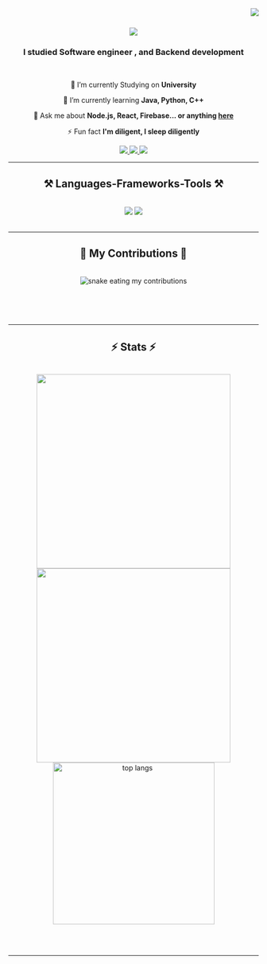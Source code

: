 <img align="right" src="https://visitor-badge.laobi.icu/badge?page_id=AlFaris2211.AlFaris2211" />

<h1 align="center">
    <img src="https://readme-typing-svg.herokuapp.com/?font=Righteous&size=35&center=true&vCenter=true&width=500&height=70&duration=4000&lines=Hi+There!+👋;+I'm+AlFaris!;" />
</h1>

<h3 align="center">I studied Software engineer , and Backend development </h3>

<br/>

<div align="center">
 
 🔭 I’m currently Studying on **University**
 
 🌱 I’m currently learning **Java, Python, C++**

💬 Ask me about **Node.js, React, Firebase... or anything [here]()**

⚡ Fun fact **I'm diligent, I sleep diligently**

 </div>
 
<div align="center"> 
  <a href="email:muhamadalfariz2211@gmail.com">
    <img src="https://img.shields.io/badge/Gmail-333333?style=for-the-badge&logo=gmail&logoColor=red" />
  </a>
  <a href="https:" target="_blank">
    <img src="https://img.shields.io/badge/LinkedIn-0077B5?style=for-the-badge&logo=linkedin&logoColor=white" target="_blank" />
  </a>
  <a href="https://AlFaris2211.github.io" target="_blank">
     <img src="https://img.shields.io/badge/Portfolio-FF5722?style=for-the-badge&logo=todoist&logoColor=white" target="_blank" /> <!-- sqlite, safari, google-chrome are other good icon options -->
  </a>
</div>

 <hr/>
 
<h2 align="center">⚒️ Languages-Frameworks-Tools ⚒️</h2>
<br/>
<div align="center">
    <img src="https://skillicons.dev/icons?i=react,bootstrap,html,css,vscode,github,figma,tailwind,git,r" />
    <img src="https://skillicons.dev/icons?i=nodejs,python,javascript,c,cpp,java,nextjs,mysql" /><br>
</div>

<br/>
<hr/>

<div align="center">
  <h2>🐍 My Contributions 🐍</h2>
  <br>
  <img alt="snake eating my contributions" src="https://raw.githubusercontent.com/AlFaris2211/AlFaris2211/output/github-contribution-grid-snake.svg" />
  
  <br/><br/><br/>
</div>

<hr/>

<h2 align="center">⚡ Stats ⚡</h2>
<br>
<div align=center>
  <img width=390 src="https://streak-stats.demolab.com?user=AlFaris2211&theme=tokyonight&mode=weekly)](https://git.io/streak-stats"/>
  <img width=390 src="https://github-readme-stats.vercel.app/api?username=AlFaris2211&show=reviews,discussions_started,discussions_answered,prs_merged,prs_merged_percentage" />
  <br/>
  <img width=325 align="center" src="https://github-readme-stats-AlFaris2211.vercel.app/api/top-langs/?username=salesp07&hide=HTML&langs_count=8&layout=compact&theme=react&border_radius=10&size_weight=0.5&count_weight=0.5&exclude_repo=github-readme-stats" alt="top langs" />
</div>

<br/><br/>

<hr/>

<br/>
